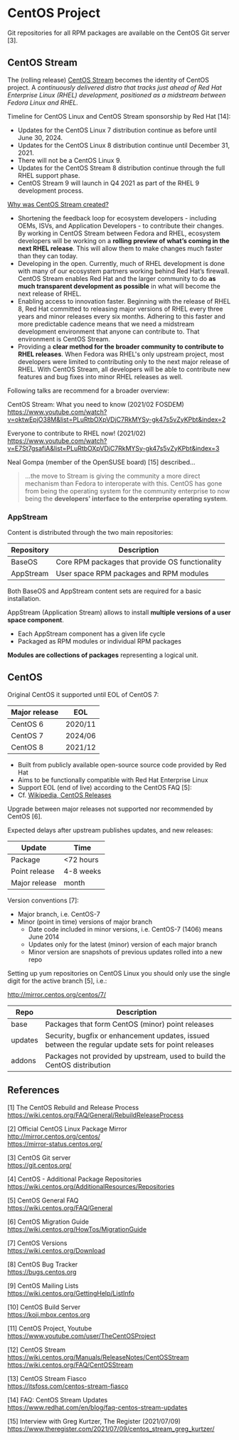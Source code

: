 # CentOS Project

Git repositories for all RPM packages are available on the CentOS Git server [3].

## CentOS Stream

The (rolling release) [CentOS Stream](https://www.centos.org/) becomes the
identity of CentOS project. A _continuously delivered distro that tracks just
ahead of Red Hat Enterprise Linux (RHEL) development, positioned as a midstream
between Fedora Linux and RHEL._ 

Timeline for CentOS Linux and CentOS Stream sponsorship by Red Hat [14]:

* Updates for the CentOS Linux 7 distribution continue as before until June 30, 2024.
* Updates for the CentOS Linux 8 distribution continue until December 31, 2021.
* There will not be a CentOS Linux 9.
* Updates for the CentOS Stream 8 distribution continue through the full RHEL support phase.
* CentOS Stream 9 will launch in Q4 2021 as part of the RHEL 9 development process.

[Why was CentOS Stream created?](https://www.redhat.com/en/blog/faq-centos-stream-updates#Q4)

>>>
* Shortening the feedback loop for ecosystem developers - including OEMs, ISVs,
  and Application Developers - to contribute their changes. By working in
  CentOS Stream between Fedora and RHEL, ecosystem developers will be working
  on a **rolling preview of what’s coming in the next RHEL release**. This will
  allow them to make changes much faster than they can today.
* Developing in the open. Currently, much of RHEL development is done with many
  of our ecosystem partners working behind Red Hat’s firewall. CentOS Stream
  enables Red Hat and the larger community to do **as much transparent
  development as possible** in what will become the next release of RHEL.
* Enabling access to innovation faster. Beginning with the release of RHEL 8,
  Red Hat committed to releasing major versions of RHEL every three years and
  minor releases every six months. Adhering to this faster and more predictable
  cadence means that we need a midstream development environment that anyone
  can contribute to. That environment is CentOS Stream.
* Providing a **clear method for the broader community to contribute to RHEL
  releases**. When Fedora was RHEL's only upstream project, most developers
  were limited to contributing only to the next major release of RHEL. With
  CentOS Stream, all developers will be able to contribute new features and bug
  fixes into minor RHEL releases as well.
>>>

Following talks are recommend for a broader overview:

CentOS Stream: What you need to know (2021/02 FOSDEM)  
<https://www.youtube.com/watch?v=oktwEpjO38M&list=PLuRtbOXpVDjC7RkMYSy-gk47s5vZyKPbt&index=2>

Everyone to contribute to RHEL now! (2021/02)  
<https://www.youtube.com/watch?v=E7St7gsafiA&list=PLuRtbOXpVDjC7RkMYSy-gk47s5vZyKPbt&index=3>

Neal Gompa (member of the OpenSUSE board) [15] described... 

> ...the move to Stream is giving the community a more direct mechanism than Fedora to interoperate with this. CentOS has gone from being the operating system for the community enterprise to now being the **developers' interface to the enterprise operating system**.

### AppStream

Content is distributed through the two main repositories:

Repository | Description
-----------|------------------------
BaseOS     | Core RPM packages that provide OS functionality
AppStream  | User space RPM packages and RPM modules

Both BaseOS and AppStream content sets are required for a basic installation.

AppStream (Application Stream) allows to install **multiple versions of a user
space component**.

* Each AppStream component has a given life cycle
* Packaged as RPM modules or individual RPM packages

**Modules are collections of packages** representing a logical unit.

## CentOS

Original CentOS it supported until EOL of CentOS 7:

Major release | EOL
--------------|----------------------
CentOS 6      | 2020/11
CentOS 7      | 2024/06
CentOS 8      | 2021/12

* Built from publicly available open-source source code provided by Red Hat
* Aims to be functionally compatible with Red Hat Enterprise Linux
* Support EOL (end of live) according to the CentOS FAQ [5]:
* Cf. [Wikipedia, CentOS Releases](https://en.wikipedia.org/wiki/CentOS#CentOS_releases)

Upgrade between major releases not supported nor recommended by CentOS [6].

Expected delays after upstream publishes updates, and new releases:

Update        | Time
--------------|--------
Package       | <72 hours
Point release | 4-8 weeks
Major release | month

Version conventions [7]:

* Major branch, i.e. CentOS-7
* Minor (point in time) versions of major branch
  - Date code included in minor versions, i.e. CentOS-7 (1406) means June 2014
  - Updates only for the latest (minor) version of each major branch
  - Minor version are snapshots of previous updates rolled into a new repo

Setting up yum repositories on CentOS Linux you should only use the single digit 
for the active branch [5], i.e.:

<http://mirror.centos.org/centos/7/>

Repo      | Description
----------|------------------------
base      | Packages that form CentOS (minor) point releases
updates   | Security, bugfix or enhancement updates, issued between the regular update sets for point releases
addons    | Packages not provided by upstream, used to build the CentOS distribution


## References

[1] The CentOS Rebuild and Release Process  
<https://wiki.centos.org/FAQ/General/RebuildReleaseProcess>

[2] Official CentOS Linux Package Mirror  
<http://mirror.centos.org/centos/>  
<https://mirror-status.centos.org/>

[3] CentOS Git server  
<https://git.centos.org/>

[4] CentOS - Additional Package Repositories  
<https://wiki.centos.org/AdditionalResources/Repositories>

[5] CentOS General FAQ  
<https://wiki.centos.org/FAQ/General>

[6] CentOS Migration Guide  
<https://wiki.centos.org/HowTos/MigrationGuide>

[7] CentOS Versions  
<https://wiki.centos.org/Download>

[8] CentOS Bug Tracker  
<https://bugs.centos.org>

[9] CentOS Mailing Lists  
<https://wiki.centos.org/GettingHelp/ListInfo>

[10] CentOS Build Server  
<https://koji.mbox.centos.org>

[11] CentOS Project, Youtube  
<https://www.youtube.com/user/TheCentOSProject>

[12] CentOS Stream  
<https://wiki.centos.org/Manuals/ReleaseNotes/CentOSStream>  
<https://wiki.centos.org/FAQ/CentOSStream>

[13] CentOS Stream Fiasco  
<https://itsfoss.com/centos-stream-fiasco>

[14] FAQ: CentOS Stream Updates  
<https://www.redhat.com/en/blog/faq-centos-stream-updates>

[15] Interview with Greg Kurtzer, The Register (2021/07/09)  
<https://www.theregister.com/2021/07/09/centos_stream_greg_kurtzer/>

